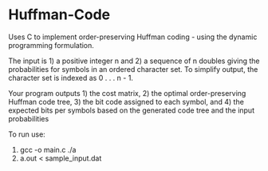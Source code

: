# Huffman-Code
Uses C to implement order-preserving Huffman coding - using the dynamic programming formulation.

The input is 1) a positive integer n and 2) a sequence of n doubles giving the probabilities for
symbols in an ordered character set. To simplify output, the character set is indexed as 0 . . . n - 1. 

Your program outputs 1) the cost matrix, 2) the optimal order-preserving Huffman code tree, 3)
the bit code assigned to each symbol, and 4) the expected bits per symbols based
on the generated code tree and the input probabilities


To run use:
1) gcc -o main.c ./a 
2) a.out < sample_input.dat
